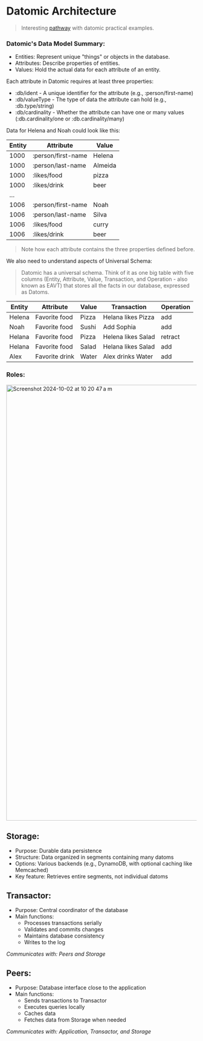 # Datomic Architecture
> Interesting [pathway](https://datomic.learn-some.com) with datomic practical examples.


### Datomic's Data Model Summary:
- Entities: Represent unique "things" or objects in the database.
- Attributes: Describe properties of entities.
- Values: Hold the actual data for each attribute of an entity.

Each attribute in Datomic requires at least three properties:
- :db/ident - A unique identifier for the attribute (e.g., :person/first-name)
- :db/valueType - The type of data the attribute can hold (e.g., :db.type/string)
- :db/cardinality - Whether the attribute can have one or many values (:db.cardinality/one or :db.cardinality/many)

Data for Helena and Noah could look like this:

| Entity | Attribute          | Value   |
|--------|--------------------|---------|
| 1000   | :person/first-name | Helena  |
| 1000   | :person/last-name  | Almeida |
| 1000   | :likes/food        | pizza   |
| 1000   | :likes/drink       | beer    |
| …      |                    |         |
| 1006   | :person/first-name | Noah    |
| 1006   | :person/last-name  | Silva   |
| 1006   | :likes/food        | curry   |
| 1006   | :likes/drink       | beer    |

> Note how each attribute contains the three properties defined before.

We also need to understand aspects of Universal Schema:
> Datomic has a universal schema. Think of it as one big table with five columns
> (Entity, Attribute, Value, Transaction, and Operation - also known as EAVT) that
> stores all the facts in our database, expressed as Datoms.

| Entity | Attribute      | Value | Transaction       | Operation |
|--------|----------------|-------|-------------------|-----------|
| Helena | Favorite food  | Pizza | Helana likes Pizza| add       |
| Noah   | Favorite food  | Sushi | Add Sophia        | add       |
| Helana | Favorite food  | Pizza | Helena likes Salad| retract   |
| Helana | Favorite food  | Salad | Helana likes Salad| add       |
| Alex   | Favorite drink | Water | Alex drinks Water | add       |


### Roles:
<img width="1152" alt="Screenshot 2024-10-02 at 10 20 47 a m" src="https://github.com/user-attachments/assets/95846aa3-ce7a-4500-ada7-8d42d13e1a53">



## Storage:

- Purpose: Durable data persistence
- Structure: Data organized in segments containing many datoms
- Options: Various backends (e.g., DynamoDB, with optional caching like Memcached)
- Key feature: Retrieves entire segments, not individual datoms

## Transactor:

- Purpose: Central coordinator of the database
- Main functions:
  - Processes transactions serially
  - Validates and commits changes
  - Maintains database consistency
  - Writes to the log

_Communicates with: Peers and Storage_

## Peers:

- Purpose: Database interface close to the application
- Main functions:
  - Sends transactions to Transactor
  - Executes queries locally
  - Caches data
  - Fetches data from Storage when needed

_Communicates with: Application, Transactor, and Storage_
